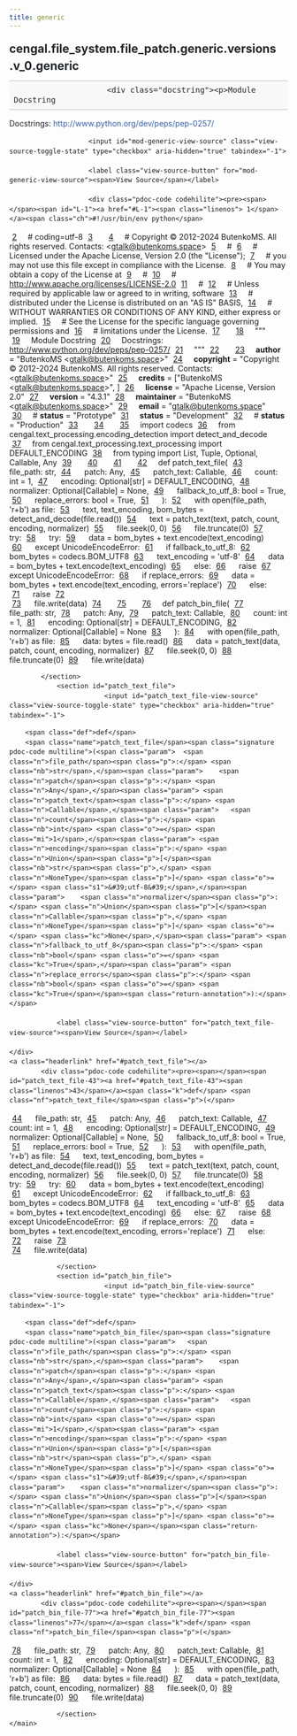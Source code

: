 ```yaml
---
title: generic
---
```


<div>
    <main class="pdoc">
            <section class="module-info">
                    <h1 class="modulename">
cengal<wbr>.file_system<wbr>.file_patch<wbr>.generic<wbr>.versions<wbr>.v_0<wbr>.generic    </h1>

                        <div class="docstring"><p>Module Docstring
Docstrings: <a href="http://www.python.org/dev/peps/pep-0257/">http://www.python.org/dev/peps/pep-0257/</a></p>
</div>

                        <input id="mod-generic-view-source" class="view-source-toggle-state" type="checkbox" aria-hidden="true" tabindex="-1">

                        <label class="view-source-button" for="mod-generic-view-source"><span>View Source</span></label>

                        <div class="pdoc-code codehilite"><pre><span></span><span id="L-1"><a href="#L-1"><span class="linenos"> 1</span></a><span class="ch">#!/usr/bin/env python</span>
</span><span id="L-2"><a href="#L-2"><span class="linenos"> 2</span></a><span class="c1"># coding=utf-8</span>
</span><span id="L-3"><a href="#L-3"><span class="linenos"> 3</span></a>
</span><span id="L-4"><a href="#L-4"><span class="linenos"> 4</span></a><span class="c1"># Copyright © 2012-2024 ButenkoMS. All rights reserved. Contacts: &lt;gtalk@butenkoms.space&gt;</span>
</span><span id="L-5"><a href="#L-5"><span class="linenos"> 5</span></a><span class="c1"># </span>
</span><span id="L-6"><a href="#L-6"><span class="linenos"> 6</span></a><span class="c1"># Licensed under the Apache License, Version 2.0 (the &quot;License&quot;);</span>
</span><span id="L-7"><a href="#L-7"><span class="linenos"> 7</span></a><span class="c1"># you may not use this file except in compliance with the License.</span>
</span><span id="L-8"><a href="#L-8"><span class="linenos"> 8</span></a><span class="c1"># You may obtain a copy of the License at</span>
</span><span id="L-9"><a href="#L-9"><span class="linenos"> 9</span></a><span class="c1"># </span>
</span><span id="L-10"><a href="#L-10"><span class="linenos">10</span></a><span class="c1">#     http://www.apache.org/licenses/LICENSE-2.0</span>
</span><span id="L-11"><a href="#L-11"><span class="linenos">11</span></a><span class="c1"># </span>
</span><span id="L-12"><a href="#L-12"><span class="linenos">12</span></a><span class="c1"># Unless required by applicable law or agreed to in writing, software</span>
</span><span id="L-13"><a href="#L-13"><span class="linenos">13</span></a><span class="c1"># distributed under the License is distributed on an &quot;AS IS&quot; BASIS,</span>
</span><span id="L-14"><a href="#L-14"><span class="linenos">14</span></a><span class="c1"># WITHOUT WARRANTIES OR CONDITIONS OF ANY KIND, either express or implied.</span>
</span><span id="L-15"><a href="#L-15"><span class="linenos">15</span></a><span class="c1"># See the License for the specific language governing permissions and</span>
</span><span id="L-16"><a href="#L-16"><span class="linenos">16</span></a><span class="c1"># limitations under the License.</span>
</span><span id="L-17"><a href="#L-17"><span class="linenos">17</span></a>
</span><span id="L-18"><a href="#L-18"><span class="linenos">18</span></a><span class="sd">&quot;&quot;&quot;</span>
</span><span id="L-19"><a href="#L-19"><span class="linenos">19</span></a><span class="sd">Module Docstring</span>
</span><span id="L-20"><a href="#L-20"><span class="linenos">20</span></a><span class="sd">Docstrings: http://www.python.org/dev/peps/pep-0257/</span>
</span><span id="L-21"><a href="#L-21"><span class="linenos">21</span></a><span class="sd">&quot;&quot;&quot;</span>
</span><span id="L-22"><a href="#L-22"><span class="linenos">22</span></a>
</span><span id="L-23"><a href="#L-23"><span class="linenos">23</span></a><span class="n">__author__</span> <span class="o">=</span> <span class="s2">&quot;ButenkoMS &lt;gtalk@butenkoms.space&gt;&quot;</span>
</span><span id="L-24"><a href="#L-24"><span class="linenos">24</span></a><span class="n">__copyright__</span> <span class="o">=</span> <span class="s2">&quot;Copyright © 2012-2024 ButenkoMS. All rights reserved. Contacts: &lt;gtalk@butenkoms.space&gt;&quot;</span>
</span><span id="L-25"><a href="#L-25"><span class="linenos">25</span></a><span class="n">__credits__</span> <span class="o">=</span> <span class="p">[</span><span class="s2">&quot;ButenkoMS &lt;gtalk@butenkoms.space&gt;&quot;</span><span class="p">,</span> <span class="p">]</span>
</span><span id="L-26"><a href="#L-26"><span class="linenos">26</span></a><span class="n">__license__</span> <span class="o">=</span> <span class="s2">&quot;Apache License, Version 2.0&quot;</span>
</span><span id="L-27"><a href="#L-27"><span class="linenos">27</span></a><span class="n">__version__</span> <span class="o">=</span> <span class="s2">&quot;4.3.1&quot;</span>
</span><span id="L-28"><a href="#L-28"><span class="linenos">28</span></a><span class="n">__maintainer__</span> <span class="o">=</span> <span class="s2">&quot;ButenkoMS &lt;gtalk@butenkoms.space&gt;&quot;</span>
</span><span id="L-29"><a href="#L-29"><span class="linenos">29</span></a><span class="n">__email__</span> <span class="o">=</span> <span class="s2">&quot;gtalk@butenkoms.space&quot;</span>
</span><span id="L-30"><a href="#L-30"><span class="linenos">30</span></a><span class="c1"># __status__ = &quot;Prototype&quot;</span>
</span><span id="L-31"><a href="#L-31"><span class="linenos">31</span></a><span class="n">__status__</span> <span class="o">=</span> <span class="s2">&quot;Development&quot;</span>
</span><span id="L-32"><a href="#L-32"><span class="linenos">32</span></a><span class="c1"># __status__ = &quot;Production&quot;</span>
</span><span id="L-33"><a href="#L-33"><span class="linenos">33</span></a>
</span><span id="L-34"><a href="#L-34"><span class="linenos">34</span></a>
</span><span id="L-35"><a href="#L-35"><span class="linenos">35</span></a><span class="kn">import</span> <span class="nn">codecs</span>
</span><span id="L-36"><a href="#L-36"><span class="linenos">36</span></a><span class="kn">from</span> <span class="nn">cengal.text_processing.encoding_detection</span> <span class="kn">import</span> <span class="n">detect_and_decode</span>
</span><span id="L-37"><a href="#L-37"><span class="linenos">37</span></a><span class="kn">from</span> <span class="nn">cengal.text_processing.text_processing</span> <span class="kn">import</span> <span class="n">DEFAULT_ENCODING</span>
</span><span id="L-38"><a href="#L-38"><span class="linenos">38</span></a><span class="kn">from</span> <span class="nn">typing</span> <span class="kn">import</span> <span class="n">List</span><span class="p">,</span> <span class="n">Tuple</span><span class="p">,</span> <span class="n">Optional</span><span class="p">,</span> <span class="n">Callable</span><span class="p">,</span> <span class="n">Any</span>
</span><span id="L-39"><a href="#L-39"><span class="linenos">39</span></a>
</span><span id="L-40"><a href="#L-40"><span class="linenos">40</span></a>
</span><span id="L-41"><a href="#L-41"><span class="linenos">41</span></a>
</span><span id="L-42"><a href="#L-42"><span class="linenos">42</span></a><span class="k">def</span> <span class="nf">patch_text_file</span><span class="p">(</span>
</span><span id="L-43"><a href="#L-43"><span class="linenos">43</span></a>        <span class="n">file_path</span><span class="p">:</span> <span class="nb">str</span><span class="p">,</span> 
</span><span id="L-44"><a href="#L-44"><span class="linenos">44</span></a>        <span class="n">patch</span><span class="p">:</span> <span class="n">Any</span><span class="p">,</span> 
</span><span id="L-45"><a href="#L-45"><span class="linenos">45</span></a>        <span class="n">patch_text</span><span class="p">:</span> <span class="n">Callable</span><span class="p">,</span> 
</span><span id="L-46"><a href="#L-46"><span class="linenos">46</span></a>        <span class="n">count</span><span class="p">:</span> <span class="nb">int</span> <span class="o">=</span> <span class="mi">1</span><span class="p">,</span> 
</span><span id="L-47"><a href="#L-47"><span class="linenos">47</span></a>        <span class="n">encoding</span><span class="p">:</span> <span class="n">Optional</span><span class="p">[</span><span class="nb">str</span><span class="p">]</span> <span class="o">=</span> <span class="n">DEFAULT_ENCODING</span><span class="p">,</span> 
</span><span id="L-48"><a href="#L-48"><span class="linenos">48</span></a>        <span class="n">normalizer</span><span class="p">:</span> <span class="n">Optional</span><span class="p">[</span><span class="n">Callable</span><span class="p">]</span> <span class="o">=</span> <span class="kc">None</span><span class="p">,</span>
</span><span id="L-49"><a href="#L-49"><span class="linenos">49</span></a>        <span class="n">fallback_to_utf_8</span><span class="p">:</span> <span class="nb">bool</span> <span class="o">=</span> <span class="kc">True</span><span class="p">,</span>
</span><span id="L-50"><a href="#L-50"><span class="linenos">50</span></a>        <span class="n">replace_errors</span><span class="p">:</span> <span class="nb">bool</span> <span class="o">=</span> <span class="kc">True</span><span class="p">,</span>
</span><span id="L-51"><a href="#L-51"><span class="linenos">51</span></a>        <span class="p">):</span>
</span><span id="L-52"><a href="#L-52"><span class="linenos">52</span></a>    <span class="k">with</span> <span class="nb">open</span><span class="p">(</span><span class="n">file_path</span><span class="p">,</span> <span class="s1">&#39;r+b&#39;</span><span class="p">)</span> <span class="k">as</span> <span class="n">file</span><span class="p">:</span>
</span><span id="L-53"><a href="#L-53"><span class="linenos">53</span></a>        <span class="n">text</span><span class="p">,</span> <span class="n">text_encoding</span><span class="p">,</span> <span class="n">bom_bytes</span> <span class="o">=</span> <span class="n">detect_and_decode</span><span class="p">(</span><span class="n">file</span><span class="o">.</span><span class="n">read</span><span class="p">())</span>
</span><span id="L-54"><a href="#L-54"><span class="linenos">54</span></a>        <span class="n">text</span> <span class="o">=</span> <span class="n">patch_text</span><span class="p">(</span><span class="n">text</span><span class="p">,</span> <span class="n">patch</span><span class="p">,</span> <span class="n">count</span><span class="p">,</span> <span class="n">encoding</span><span class="p">,</span> <span class="n">normalizer</span><span class="p">)</span>
</span><span id="L-55"><a href="#L-55"><span class="linenos">55</span></a>        <span class="n">file</span><span class="o">.</span><span class="n">seek</span><span class="p">(</span><span class="mi">0</span><span class="p">,</span> <span class="mi">0</span><span class="p">)</span>
</span><span id="L-56"><a href="#L-56"><span class="linenos">56</span></a>        <span class="n">file</span><span class="o">.</span><span class="n">truncate</span><span class="p">(</span><span class="mi">0</span><span class="p">)</span>
</span><span id="L-57"><a href="#L-57"><span class="linenos">57</span></a>        <span class="k">try</span><span class="p">:</span>
</span><span id="L-58"><a href="#L-58"><span class="linenos">58</span></a>            <span class="k">try</span><span class="p">:</span>
</span><span id="L-59"><a href="#L-59"><span class="linenos">59</span></a>                <span class="n">data</span> <span class="o">=</span> <span class="n">bom_bytes</span> <span class="o">+</span> <span class="n">text</span><span class="o">.</span><span class="n">encode</span><span class="p">(</span><span class="n">text_encoding</span><span class="p">)</span>
</span><span id="L-60"><a href="#L-60"><span class="linenos">60</span></a>            <span class="k">except</span> <span class="ne">UnicodeEncodeError</span><span class="p">:</span>
</span><span id="L-61"><a href="#L-61"><span class="linenos">61</span></a>                <span class="k">if</span> <span class="n">fallback_to_utf_8</span><span class="p">:</span>
</span><span id="L-62"><a href="#L-62"><span class="linenos">62</span></a>                    <span class="n">bom_bytes</span> <span class="o">=</span> <span class="n">codecs</span><span class="o">.</span><span class="n">BOM_UTF8</span>
</span><span id="L-63"><a href="#L-63"><span class="linenos">63</span></a>                    <span class="n">text_encoding</span> <span class="o">=</span> <span class="s1">&#39;utf-8&#39;</span>
</span><span id="L-64"><a href="#L-64"><span class="linenos">64</span></a>                    <span class="n">data</span> <span class="o">=</span> <span class="n">bom_bytes</span> <span class="o">+</span> <span class="n">text</span><span class="o">.</span><span class="n">encode</span><span class="p">(</span><span class="n">text_encoding</span><span class="p">)</span>
</span><span id="L-65"><a href="#L-65"><span class="linenos">65</span></a>                <span class="k">else</span><span class="p">:</span>
</span><span id="L-66"><a href="#L-66"><span class="linenos">66</span></a>                    <span class="k">raise</span>
</span><span id="L-67"><a href="#L-67"><span class="linenos">67</span></a>        <span class="k">except</span> <span class="ne">UnicodeEncodeError</span><span class="p">:</span>
</span><span id="L-68"><a href="#L-68"><span class="linenos">68</span></a>            <span class="k">if</span> <span class="n">replace_errors</span><span class="p">:</span>
</span><span id="L-69"><a href="#L-69"><span class="linenos">69</span></a>                <span class="n">data</span> <span class="o">=</span> <span class="n">bom_bytes</span> <span class="o">+</span> <span class="n">text</span><span class="o">.</span><span class="n">encode</span><span class="p">(</span><span class="n">text_encoding</span><span class="p">,</span> <span class="n">errors</span><span class="o">=</span><span class="s1">&#39;replace&#39;</span><span class="p">)</span>
</span><span id="L-70"><a href="#L-70"><span class="linenos">70</span></a>            <span class="k">else</span><span class="p">:</span>
</span><span id="L-71"><a href="#L-71"><span class="linenos">71</span></a>                <span class="k">raise</span>
</span><span id="L-72"><a href="#L-72"><span class="linenos">72</span></a>        
</span><span id="L-73"><a href="#L-73"><span class="linenos">73</span></a>        <span class="n">file</span><span class="o">.</span><span class="n">write</span><span class="p">(</span><span class="n">data</span><span class="p">)</span>
</span><span id="L-74"><a href="#L-74"><span class="linenos">74</span></a>
</span><span id="L-75"><a href="#L-75"><span class="linenos">75</span></a>
</span><span id="L-76"><a href="#L-76"><span class="linenos">76</span></a><span class="k">def</span> <span class="nf">patch_bin_file</span><span class="p">(</span>
</span><span id="L-77"><a href="#L-77"><span class="linenos">77</span></a>        <span class="n">file_path</span><span class="p">:</span> <span class="nb">str</span><span class="p">,</span> 
</span><span id="L-78"><a href="#L-78"><span class="linenos">78</span></a>        <span class="n">patch</span><span class="p">:</span> <span class="n">Any</span><span class="p">,</span> 
</span><span id="L-79"><a href="#L-79"><span class="linenos">79</span></a>        <span class="n">patch_text</span><span class="p">:</span> <span class="n">Callable</span><span class="p">,</span> 
</span><span id="L-80"><a href="#L-80"><span class="linenos">80</span></a>        <span class="n">count</span><span class="p">:</span> <span class="nb">int</span> <span class="o">=</span> <span class="mi">1</span><span class="p">,</span> 
</span><span id="L-81"><a href="#L-81"><span class="linenos">81</span></a>        <span class="n">encoding</span><span class="p">:</span> <span class="n">Optional</span><span class="p">[</span><span class="nb">str</span><span class="p">]</span> <span class="o">=</span> <span class="n">DEFAULT_ENCODING</span><span class="p">,</span> 
</span><span id="L-82"><a href="#L-82"><span class="linenos">82</span></a>        <span class="n">normalizer</span><span class="p">:</span> <span class="n">Optional</span><span class="p">[</span><span class="n">Callable</span><span class="p">]</span> <span class="o">=</span> <span class="kc">None</span>
</span><span id="L-83"><a href="#L-83"><span class="linenos">83</span></a>        <span class="p">):</span>
</span><span id="L-84"><a href="#L-84"><span class="linenos">84</span></a>    <span class="k">with</span> <span class="nb">open</span><span class="p">(</span><span class="n">file_path</span><span class="p">,</span> <span class="s1">&#39;r+b&#39;</span><span class="p">)</span> <span class="k">as</span> <span class="n">file</span><span class="p">:</span>
</span><span id="L-85"><a href="#L-85"><span class="linenos">85</span></a>        <span class="n">data</span><span class="p">:</span> <span class="nb">bytes</span> <span class="o">=</span> <span class="n">file</span><span class="o">.</span><span class="n">read</span><span class="p">()</span>
</span><span id="L-86"><a href="#L-86"><span class="linenos">86</span></a>        <span class="n">data</span> <span class="o">=</span> <span class="n">patch_text</span><span class="p">(</span><span class="n">data</span><span class="p">,</span> <span class="n">patch</span><span class="p">,</span> <span class="n">count</span><span class="p">,</span> <span class="n">encoding</span><span class="p">,</span> <span class="n">normalizer</span><span class="p">)</span>
</span><span id="L-87"><a href="#L-87"><span class="linenos">87</span></a>        <span class="n">file</span><span class="o">.</span><span class="n">seek</span><span class="p">(</span><span class="mi">0</span><span class="p">,</span> <span class="mi">0</span><span class="p">)</span>
</span><span id="L-88"><a href="#L-88"><span class="linenos">88</span></a>        <span class="n">file</span><span class="o">.</span><span class="n">truncate</span><span class="p">(</span><span class="mi">0</span><span class="p">)</span>
</span><span id="L-89"><a href="#L-89"><span class="linenos">89</span></a>        <span class="n">file</span><span class="o">.</span><span class="n">write</span><span class="p">(</span><span class="n">data</span><span class="p">)</span>
</span></pre></div>


            </section>
                <section id="patch_text_file">
                            <input id="patch_text_file-view-source" class="view-source-toggle-state" type="checkbox" aria-hidden="true" tabindex="-1">
<div class="attr function">
            
        <span class="def">def</span>
        <span class="name">patch_text_file</span><span class="signature pdoc-code multiline">(<span class="param">	<span class="n">file_path</span><span class="p">:</span> <span class="nb">str</span>,</span><span class="param">	<span class="n">patch</span><span class="p">:</span> <span class="n">Any</span>,</span><span class="param">	<span class="n">patch_text</span><span class="p">:</span> <span class="n">Callable</span>,</span><span class="param">	<span class="n">count</span><span class="p">:</span> <span class="nb">int</span> <span class="o">=</span> <span class="mi">1</span>,</span><span class="param">	<span class="n">encoding</span><span class="p">:</span> <span class="n">Union</span><span class="p">[</span><span class="nb">str</span><span class="p">,</span> <span class="n">NoneType</span><span class="p">]</span> <span class="o">=</span> <span class="s1">&#39;utf-8&#39;</span>,</span><span class="param">	<span class="n">normalizer</span><span class="p">:</span> <span class="n">Union</span><span class="p">[</span><span class="n">Callable</span><span class="p">,</span> <span class="n">NoneType</span><span class="p">]</span> <span class="o">=</span> <span class="kc">None</span>,</span><span class="param">	<span class="n">fallback_to_utf_8</span><span class="p">:</span> <span class="nb">bool</span> <span class="o">=</span> <span class="kc">True</span>,</span><span class="param">	<span class="n">replace_errors</span><span class="p">:</span> <span class="nb">bool</span> <span class="o">=</span> <span class="kc">True</span></span><span class="return-annotation">):</span></span>

                <label class="view-source-button" for="patch_text_file-view-source"><span>View Source</span></label>

    </div>
    <a class="headerlink" href="#patch_text_file"></a>
            <div class="pdoc-code codehilite"><pre><span></span><span id="patch_text_file-43"><a href="#patch_text_file-43"><span class="linenos">43</span></a><span class="k">def</span> <span class="nf">patch_text_file</span><span class="p">(</span>
</span><span id="patch_text_file-44"><a href="#patch_text_file-44"><span class="linenos">44</span></a>        <span class="n">file_path</span><span class="p">:</span> <span class="nb">str</span><span class="p">,</span> 
</span><span id="patch_text_file-45"><a href="#patch_text_file-45"><span class="linenos">45</span></a>        <span class="n">patch</span><span class="p">:</span> <span class="n">Any</span><span class="p">,</span> 
</span><span id="patch_text_file-46"><a href="#patch_text_file-46"><span class="linenos">46</span></a>        <span class="n">patch_text</span><span class="p">:</span> <span class="n">Callable</span><span class="p">,</span> 
</span><span id="patch_text_file-47"><a href="#patch_text_file-47"><span class="linenos">47</span></a>        <span class="n">count</span><span class="p">:</span> <span class="nb">int</span> <span class="o">=</span> <span class="mi">1</span><span class="p">,</span> 
</span><span id="patch_text_file-48"><a href="#patch_text_file-48"><span class="linenos">48</span></a>        <span class="n">encoding</span><span class="p">:</span> <span class="n">Optional</span><span class="p">[</span><span class="nb">str</span><span class="p">]</span> <span class="o">=</span> <span class="n">DEFAULT_ENCODING</span><span class="p">,</span> 
</span><span id="patch_text_file-49"><a href="#patch_text_file-49"><span class="linenos">49</span></a>        <span class="n">normalizer</span><span class="p">:</span> <span class="n">Optional</span><span class="p">[</span><span class="n">Callable</span><span class="p">]</span> <span class="o">=</span> <span class="kc">None</span><span class="p">,</span>
</span><span id="patch_text_file-50"><a href="#patch_text_file-50"><span class="linenos">50</span></a>        <span class="n">fallback_to_utf_8</span><span class="p">:</span> <span class="nb">bool</span> <span class="o">=</span> <span class="kc">True</span><span class="p">,</span>
</span><span id="patch_text_file-51"><a href="#patch_text_file-51"><span class="linenos">51</span></a>        <span class="n">replace_errors</span><span class="p">:</span> <span class="nb">bool</span> <span class="o">=</span> <span class="kc">True</span><span class="p">,</span>
</span><span id="patch_text_file-52"><a href="#patch_text_file-52"><span class="linenos">52</span></a>        <span class="p">):</span>
</span><span id="patch_text_file-53"><a href="#patch_text_file-53"><span class="linenos">53</span></a>    <span class="k">with</span> <span class="nb">open</span><span class="p">(</span><span class="n">file_path</span><span class="p">,</span> <span class="s1">&#39;r+b&#39;</span><span class="p">)</span> <span class="k">as</span> <span class="n">file</span><span class="p">:</span>
</span><span id="patch_text_file-54"><a href="#patch_text_file-54"><span class="linenos">54</span></a>        <span class="n">text</span><span class="p">,</span> <span class="n">text_encoding</span><span class="p">,</span> <span class="n">bom_bytes</span> <span class="o">=</span> <span class="n">detect_and_decode</span><span class="p">(</span><span class="n">file</span><span class="o">.</span><span class="n">read</span><span class="p">())</span>
</span><span id="patch_text_file-55"><a href="#patch_text_file-55"><span class="linenos">55</span></a>        <span class="n">text</span> <span class="o">=</span> <span class="n">patch_text</span><span class="p">(</span><span class="n">text</span><span class="p">,</span> <span class="n">patch</span><span class="p">,</span> <span class="n">count</span><span class="p">,</span> <span class="n">encoding</span><span class="p">,</span> <span class="n">normalizer</span><span class="p">)</span>
</span><span id="patch_text_file-56"><a href="#patch_text_file-56"><span class="linenos">56</span></a>        <span class="n">file</span><span class="o">.</span><span class="n">seek</span><span class="p">(</span><span class="mi">0</span><span class="p">,</span> <span class="mi">0</span><span class="p">)</span>
</span><span id="patch_text_file-57"><a href="#patch_text_file-57"><span class="linenos">57</span></a>        <span class="n">file</span><span class="o">.</span><span class="n">truncate</span><span class="p">(</span><span class="mi">0</span><span class="p">)</span>
</span><span id="patch_text_file-58"><a href="#patch_text_file-58"><span class="linenos">58</span></a>        <span class="k">try</span><span class="p">:</span>
</span><span id="patch_text_file-59"><a href="#patch_text_file-59"><span class="linenos">59</span></a>            <span class="k">try</span><span class="p">:</span>
</span><span id="patch_text_file-60"><a href="#patch_text_file-60"><span class="linenos">60</span></a>                <span class="n">data</span> <span class="o">=</span> <span class="n">bom_bytes</span> <span class="o">+</span> <span class="n">text</span><span class="o">.</span><span class="n">encode</span><span class="p">(</span><span class="n">text_encoding</span><span class="p">)</span>
</span><span id="patch_text_file-61"><a href="#patch_text_file-61"><span class="linenos">61</span></a>            <span class="k">except</span> <span class="ne">UnicodeEncodeError</span><span class="p">:</span>
</span><span id="patch_text_file-62"><a href="#patch_text_file-62"><span class="linenos">62</span></a>                <span class="k">if</span> <span class="n">fallback_to_utf_8</span><span class="p">:</span>
</span><span id="patch_text_file-63"><a href="#patch_text_file-63"><span class="linenos">63</span></a>                    <span class="n">bom_bytes</span> <span class="o">=</span> <span class="n">codecs</span><span class="o">.</span><span class="n">BOM_UTF8</span>
</span><span id="patch_text_file-64"><a href="#patch_text_file-64"><span class="linenos">64</span></a>                    <span class="n">text_encoding</span> <span class="o">=</span> <span class="s1">&#39;utf-8&#39;</span>
</span><span id="patch_text_file-65"><a href="#patch_text_file-65"><span class="linenos">65</span></a>                    <span class="n">data</span> <span class="o">=</span> <span class="n">bom_bytes</span> <span class="o">+</span> <span class="n">text</span><span class="o">.</span><span class="n">encode</span><span class="p">(</span><span class="n">text_encoding</span><span class="p">)</span>
</span><span id="patch_text_file-66"><a href="#patch_text_file-66"><span class="linenos">66</span></a>                <span class="k">else</span><span class="p">:</span>
</span><span id="patch_text_file-67"><a href="#patch_text_file-67"><span class="linenos">67</span></a>                    <span class="k">raise</span>
</span><span id="patch_text_file-68"><a href="#patch_text_file-68"><span class="linenos">68</span></a>        <span class="k">except</span> <span class="ne">UnicodeEncodeError</span><span class="p">:</span>
</span><span id="patch_text_file-69"><a href="#patch_text_file-69"><span class="linenos">69</span></a>            <span class="k">if</span> <span class="n">replace_errors</span><span class="p">:</span>
</span><span id="patch_text_file-70"><a href="#patch_text_file-70"><span class="linenos">70</span></a>                <span class="n">data</span> <span class="o">=</span> <span class="n">bom_bytes</span> <span class="o">+</span> <span class="n">text</span><span class="o">.</span><span class="n">encode</span><span class="p">(</span><span class="n">text_encoding</span><span class="p">,</span> <span class="n">errors</span><span class="o">=</span><span class="s1">&#39;replace&#39;</span><span class="p">)</span>
</span><span id="patch_text_file-71"><a href="#patch_text_file-71"><span class="linenos">71</span></a>            <span class="k">else</span><span class="p">:</span>
</span><span id="patch_text_file-72"><a href="#patch_text_file-72"><span class="linenos">72</span></a>                <span class="k">raise</span>
</span><span id="patch_text_file-73"><a href="#patch_text_file-73"><span class="linenos">73</span></a>        
</span><span id="patch_text_file-74"><a href="#patch_text_file-74"><span class="linenos">74</span></a>        <span class="n">file</span><span class="o">.</span><span class="n">write</span><span class="p">(</span><span class="n">data</span><span class="p">)</span>
</span></pre></div>


    

                </section>
                <section id="patch_bin_file">
                            <input id="patch_bin_file-view-source" class="view-source-toggle-state" type="checkbox" aria-hidden="true" tabindex="-1">
<div class="attr function">
            
        <span class="def">def</span>
        <span class="name">patch_bin_file</span><span class="signature pdoc-code multiline">(<span class="param">	<span class="n">file_path</span><span class="p">:</span> <span class="nb">str</span>,</span><span class="param">	<span class="n">patch</span><span class="p">:</span> <span class="n">Any</span>,</span><span class="param">	<span class="n">patch_text</span><span class="p">:</span> <span class="n">Callable</span>,</span><span class="param">	<span class="n">count</span><span class="p">:</span> <span class="nb">int</span> <span class="o">=</span> <span class="mi">1</span>,</span><span class="param">	<span class="n">encoding</span><span class="p">:</span> <span class="n">Union</span><span class="p">[</span><span class="nb">str</span><span class="p">,</span> <span class="n">NoneType</span><span class="p">]</span> <span class="o">=</span> <span class="s1">&#39;utf-8&#39;</span>,</span><span class="param">	<span class="n">normalizer</span><span class="p">:</span> <span class="n">Union</span><span class="p">[</span><span class="n">Callable</span><span class="p">,</span> <span class="n">NoneType</span><span class="p">]</span> <span class="o">=</span> <span class="kc">None</span></span><span class="return-annotation">):</span></span>

                <label class="view-source-button" for="patch_bin_file-view-source"><span>View Source</span></label>

    </div>
    <a class="headerlink" href="#patch_bin_file"></a>
            <div class="pdoc-code codehilite"><pre><span></span><span id="patch_bin_file-77"><a href="#patch_bin_file-77"><span class="linenos">77</span></a><span class="k">def</span> <span class="nf">patch_bin_file</span><span class="p">(</span>
</span><span id="patch_bin_file-78"><a href="#patch_bin_file-78"><span class="linenos">78</span></a>        <span class="n">file_path</span><span class="p">:</span> <span class="nb">str</span><span class="p">,</span> 
</span><span id="patch_bin_file-79"><a href="#patch_bin_file-79"><span class="linenos">79</span></a>        <span class="n">patch</span><span class="p">:</span> <span class="n">Any</span><span class="p">,</span> 
</span><span id="patch_bin_file-80"><a href="#patch_bin_file-80"><span class="linenos">80</span></a>        <span class="n">patch_text</span><span class="p">:</span> <span class="n">Callable</span><span class="p">,</span> 
</span><span id="patch_bin_file-81"><a href="#patch_bin_file-81"><span class="linenos">81</span></a>        <span class="n">count</span><span class="p">:</span> <span class="nb">int</span> <span class="o">=</span> <span class="mi">1</span><span class="p">,</span> 
</span><span id="patch_bin_file-82"><a href="#patch_bin_file-82"><span class="linenos">82</span></a>        <span class="n">encoding</span><span class="p">:</span> <span class="n">Optional</span><span class="p">[</span><span class="nb">str</span><span class="p">]</span> <span class="o">=</span> <span class="n">DEFAULT_ENCODING</span><span class="p">,</span> 
</span><span id="patch_bin_file-83"><a href="#patch_bin_file-83"><span class="linenos">83</span></a>        <span class="n">normalizer</span><span class="p">:</span> <span class="n">Optional</span><span class="p">[</span><span class="n">Callable</span><span class="p">]</span> <span class="o">=</span> <span class="kc">None</span>
</span><span id="patch_bin_file-84"><a href="#patch_bin_file-84"><span class="linenos">84</span></a>        <span class="p">):</span>
</span><span id="patch_bin_file-85"><a href="#patch_bin_file-85"><span class="linenos">85</span></a>    <span class="k">with</span> <span class="nb">open</span><span class="p">(</span><span class="n">file_path</span><span class="p">,</span> <span class="s1">&#39;r+b&#39;</span><span class="p">)</span> <span class="k">as</span> <span class="n">file</span><span class="p">:</span>
</span><span id="patch_bin_file-86"><a href="#patch_bin_file-86"><span class="linenos">86</span></a>        <span class="n">data</span><span class="p">:</span> <span class="nb">bytes</span> <span class="o">=</span> <span class="n">file</span><span class="o">.</span><span class="n">read</span><span class="p">()</span>
</span><span id="patch_bin_file-87"><a href="#patch_bin_file-87"><span class="linenos">87</span></a>        <span class="n">data</span> <span class="o">=</span> <span class="n">patch_text</span><span class="p">(</span><span class="n">data</span><span class="p">,</span> <span class="n">patch</span><span class="p">,</span> <span class="n">count</span><span class="p">,</span> <span class="n">encoding</span><span class="p">,</span> <span class="n">normalizer</span><span class="p">)</span>
</span><span id="patch_bin_file-88"><a href="#patch_bin_file-88"><span class="linenos">88</span></a>        <span class="n">file</span><span class="o">.</span><span class="n">seek</span><span class="p">(</span><span class="mi">0</span><span class="p">,</span> <span class="mi">0</span><span class="p">)</span>
</span><span id="patch_bin_file-89"><a href="#patch_bin_file-89"><span class="linenos">89</span></a>        <span class="n">file</span><span class="o">.</span><span class="n">truncate</span><span class="p">(</span><span class="mi">0</span><span class="p">)</span>
</span><span id="patch_bin_file-90"><a href="#patch_bin_file-90"><span class="linenos">90</span></a>        <span class="n">file</span><span class="o">.</span><span class="n">write</span><span class="p">(</span><span class="n">data</span><span class="p">)</span>
</span></pre></div>


    

                </section>
    </main>


<style>pre{line-height:125%;}span.linenos{color:inherit; background-color:transparent; padding-left:5px; padding-right:20px;}.pdoc-code .hll{background-color:#ffffcc}.pdoc-code{background:#f8f8f8;}.pdoc-code .c{color:#3D7B7B; font-style:italic}.pdoc-code .err{border:1px solid #FF0000}.pdoc-code .k{color:#008000; font-weight:bold}.pdoc-code .o{color:#666666}.pdoc-code .ch{color:#3D7B7B; font-style:italic}.pdoc-code .cm{color:#3D7B7B; font-style:italic}.pdoc-code .cp{color:#9C6500}.pdoc-code .cpf{color:#3D7B7B; font-style:italic}.pdoc-code .c1{color:#3D7B7B; font-style:italic}.pdoc-code .cs{color:#3D7B7B; font-style:italic}.pdoc-code .gd{color:#A00000}.pdoc-code .ge{font-style:italic}.pdoc-code .gr{color:#E40000}.pdoc-code .gh{color:#000080; font-weight:bold}.pdoc-code .gi{color:#008400}.pdoc-code .go{color:#717171}.pdoc-code .gp{color:#000080; font-weight:bold}.pdoc-code .gs{font-weight:bold}.pdoc-code .gu{color:#800080; font-weight:bold}.pdoc-code .gt{color:#0044DD}.pdoc-code .kc{color:#008000; font-weight:bold}.pdoc-code .kd{color:#008000; font-weight:bold}.pdoc-code .kn{color:#008000; font-weight:bold}.pdoc-code .kp{color:#008000}.pdoc-code .kr{color:#008000; font-weight:bold}.pdoc-code .kt{color:#B00040}.pdoc-code .m{color:#666666}.pdoc-code .s{color:#BA2121}.pdoc-code .na{color:#687822}.pdoc-code .nb{color:#008000}.pdoc-code .nc{color:#0000FF; font-weight:bold}.pdoc-code .no{color:#880000}.pdoc-code .nd{color:#AA22FF}.pdoc-code .ni{color:#717171; font-weight:bold}.pdoc-code .ne{color:#CB3F38; font-weight:bold}.pdoc-code .nf{color:#0000FF}.pdoc-code .nl{color:#767600}.pdoc-code .nn{color:#0000FF; font-weight:bold}.pdoc-code .nt{color:#008000; font-weight:bold}.pdoc-code .nv{color:#19177C}.pdoc-code .ow{color:#AA22FF; font-weight:bold}.pdoc-code .w{color:#bbbbbb}.pdoc-code .mb{color:#666666}.pdoc-code .mf{color:#666666}.pdoc-code .mh{color:#666666}.pdoc-code .mi{color:#666666}.pdoc-code .mo{color:#666666}.pdoc-code .sa{color:#BA2121}.pdoc-code .sb{color:#BA2121}.pdoc-code .sc{color:#BA2121}.pdoc-code .dl{color:#BA2121}.pdoc-code .sd{color:#BA2121; font-style:italic}.pdoc-code .s2{color:#BA2121}.pdoc-code .se{color:#AA5D1F; font-weight:bold}.pdoc-code .sh{color:#BA2121}.pdoc-code .si{color:#A45A77; font-weight:bold}.pdoc-code .sx{color:#008000}.pdoc-code .sr{color:#A45A77}.pdoc-code .s1{color:#BA2121}.pdoc-code .ss{color:#19177C}.pdoc-code .bp{color:#008000}.pdoc-code .fm{color:#0000FF}.pdoc-code .vc{color:#19177C}.pdoc-code .vg{color:#19177C}.pdoc-code .vi{color:#19177C}.pdoc-code .vm{color:#19177C}.pdoc-code .il{color:#666666}</style>
<style>:root{--pdoc-background:#fff;}.pdoc{--text:#212529;--muted:#6c757d;--link:#3660a5;--link-hover:#1659c5;--code:#f8f8f8;--active:#fff598;--accent:#eee;--accent2:#c1c1c1;--nav-hover:rgba(255, 255, 255, 0.5);--name:#0066BB;--def:#008800;--annotation:#007020;}</style>
<style>.pdoc{color:var(--text);box-sizing:border-box;line-height:1.5;background:none;}.pdoc .pdoc-button{cursor:pointer;display:inline-block;border:solid black 1px;border-radius:2px;font-size:.75rem;padding:calc(0.5em - 1px) 1em;transition:100ms all;}.pdoc .pdoc-alert{padding:1rem 1rem 1rem calc(1.5rem + 24px);border:1px solid transparent;border-radius:.25rem;background-repeat:no-repeat;background-position:1rem center;margin-bottom:1rem;}.pdoc .pdoc-alert > *:last-child{margin-bottom:0;}.pdoc .pdoc-alert-note {color:#084298;background-color:#cfe2ff;border-color:#b6d4fe;background-image:url("data:image/svg+xml,%3Csvg%20xmlns%3D%22http%3A//www.w3.org/2000/svg%22%20width%3D%2224%22%20height%3D%2224%22%20fill%3D%22%23084298%22%20viewBox%3D%220%200%2016%2016%22%3E%3Cpath%20d%3D%22M8%2016A8%208%200%201%200%208%200a8%208%200%200%200%200%2016zm.93-9.412-1%204.705c-.07.34.029.533.304.533.194%200%20.487-.07.686-.246l-.088.416c-.287.346-.92.598-1.465.598-.703%200-1.002-.422-.808-1.319l.738-3.468c.064-.293.006-.399-.287-.47l-.451-.081.082-.381%202.29-.287zM8%205.5a1%201%200%201%201%200-2%201%201%200%200%201%200%202z%22/%3E%3C/svg%3E");}.pdoc .pdoc-alert-warning{color:#664d03;background-color:#fff3cd;border-color:#ffecb5;background-image:url("data:image/svg+xml,%3Csvg%20xmlns%3D%22http%3A//www.w3.org/2000/svg%22%20width%3D%2224%22%20height%3D%2224%22%20fill%3D%22%23664d03%22%20viewBox%3D%220%200%2016%2016%22%3E%3Cpath%20d%3D%22M8.982%201.566a1.13%201.13%200%200%200-1.96%200L.165%2013.233c-.457.778.091%201.767.98%201.767h13.713c.889%200%201.438-.99.98-1.767L8.982%201.566zM8%205c.535%200%20.954.462.9.995l-.35%203.507a.552.552%200%200%201-1.1%200L7.1%205.995A.905.905%200%200%201%208%205zm.002%206a1%201%200%201%201%200%202%201%201%200%200%201%200-2z%22/%3E%3C/svg%3E");}.pdoc .pdoc-alert-danger{color:#842029;background-color:#f8d7da;border-color:#f5c2c7;background-image:url("data:image/svg+xml,%3Csvg%20xmlns%3D%22http%3A//www.w3.org/2000/svg%22%20width%3D%2224%22%20height%3D%2224%22%20fill%3D%22%23842029%22%20viewBox%3D%220%200%2016%2016%22%3E%3Cpath%20d%3D%22M5.52.359A.5.5%200%200%201%206%200h4a.5.5%200%200%201%20.474.658L8.694%206H12.5a.5.5%200%200%201%20.395.807l-7%209a.5.5%200%200%201-.873-.454L6.823%209.5H3.5a.5.5%200%200%201-.48-.641l2.5-8.5z%22/%3E%3C/svg%3E");}.pdoc .visually-hidden{position:absolute !important;width:1px !important;height:1px !important;padding:0 !important;margin:-1px !important;overflow:hidden !important;clip:rect(0, 0, 0, 0) !important;white-space:nowrap !important;border:0 !important;}.pdoc h1, .pdoc h2, .pdoc h3{font-weight:300;margin:.3em 0;padding:.2em 0;}.pdoc > section:not(.module-info) h1{font-size:1.5rem;font-weight:500;}.pdoc > section:not(.module-info) h2{font-size:1.4rem;font-weight:500;}.pdoc > section:not(.module-info) h3{font-size:1.3rem;font-weight:500;}.pdoc > section:not(.module-info) h4{font-size:1.2rem;}.pdoc > section:not(.module-info) h5{font-size:1.1rem;}.pdoc a{text-decoration:none;color:var(--link);}.pdoc a:hover{color:var(--link-hover);}.pdoc blockquote{margin-left:2rem;}.pdoc pre{border-top:1px solid var(--accent2);border-bottom:1px solid var(--accent2);margin-top:0;margin-bottom:1em;padding:.5rem 0 .5rem .5rem;overflow-x:auto;background-color:var(--code);}.pdoc code{color:var(--text);padding:.2em .4em;margin:0;font-size:85%;background-color:var(--accent);border-radius:6px;}.pdoc a > code{color:inherit;}.pdoc pre > code{display:inline-block;font-size:inherit;background:none;border:none;padding:0;}.pdoc > section:not(.module-info){margin-bottom:1.5rem;}.pdoc .modulename{margin-top:0;font-weight:bold;}.pdoc .modulename a{color:var(--link);transition:100ms all;}.pdoc .git-button{float:right;border:solid var(--link) 1px;}.pdoc .git-button:hover{background-color:var(--link);color:var(--pdoc-background);}.view-source-toggle-state,.view-source-toggle-state ~ .pdoc-code{display:none;}.view-source-toggle-state:checked ~ .pdoc-code{display:block;}.view-source-button{display:inline-block;float:right;font-size:.75rem;line-height:1.5rem;color:var(--muted);padding:0 .4rem 0 1.3rem;cursor:pointer;text-indent:-2px;}.view-source-button > span{visibility:hidden;}.module-info .view-source-button{float:none;display:flex;justify-content:flex-end;margin:-1.2rem .4rem -.2rem 0;}.view-source-button::before{position:absolute;content:"View Source";display:list-item;list-style-type:disclosure-closed;}.view-source-toggle-state:checked ~ .attr .view-source-button::before,.view-source-toggle-state:checked ~ .view-source-button::before{list-style-type:disclosure-open;}.pdoc .docstring{margin-bottom:1.5rem;}.pdoc section:not(.module-info) .docstring{margin-left:clamp(0rem, 5vw - 2rem, 1rem);}.pdoc .docstring .pdoc-code{margin-left:1em;margin-right:1em;}.pdoc h1:target,.pdoc h2:target,.pdoc h3:target,.pdoc h4:target,.pdoc h5:target,.pdoc h6:target,.pdoc .pdoc-code > pre > span:target{background-color:var(--active);box-shadow:-1rem 0 0 0 var(--active);}.pdoc .pdoc-code > pre > span:target{display:block;}.pdoc div:target > .attr,.pdoc section:target > .attr,.pdoc dd:target > a{background-color:var(--active);}.pdoc *{scroll-margin:2rem;}.pdoc .pdoc-code .linenos{user-select:none;}.pdoc .attr:hover{filter:contrast(0.95);}.pdoc section, .pdoc .classattr{position:relative;}.pdoc .headerlink{--width:clamp(1rem, 3vw, 2rem);position:absolute;top:0;left:calc(0rem - var(--width));transition:all 100ms ease-in-out;opacity:0;}.pdoc .headerlink::before{content:"#";display:block;text-align:center;width:var(--width);height:2.3rem;line-height:2.3rem;font-size:1.5rem;}.pdoc .attr:hover ~ .headerlink,.pdoc *:target > .headerlink,.pdoc .headerlink:hover{opacity:1;}.pdoc .attr{display:block;margin:.5rem 0 .5rem;padding:.4rem .4rem .4rem 1rem;background-color:var(--accent);overflow-x:auto;}.pdoc .classattr{margin-left:2rem;}.pdoc .name{color:var(--name);font-weight:bold;}.pdoc .def{color:var(--def);font-weight:bold;}.pdoc .signature{background-color:transparent;}.pdoc .param, .pdoc .return-annotation{white-space:pre;}.pdoc .signature.multiline .param{display:block;}.pdoc .signature.condensed .param{display:inline-block;}.pdoc .annotation{color:var(--annotation);}.pdoc .view-value-toggle-state,.pdoc .view-value-toggle-state ~ .default_value{display:none;}.pdoc .view-value-toggle-state:checked ~ .default_value{display:inherit;}.pdoc .view-value-button{font-size:.5rem;vertical-align:middle;border-style:dashed;margin-top:-0.1rem;}.pdoc .view-value-button:hover{background:white;}.pdoc .view-value-button::before{content:"show";text-align:center;width:2.2em;display:inline-block;}.pdoc .view-value-toggle-state:checked ~ .view-value-button::before{content:"hide";}.pdoc .inherited{margin-left:2rem;}.pdoc .inherited dt{font-weight:700;}.pdoc .inherited dt, .pdoc .inherited dd{display:inline;margin-left:0;margin-bottom:.5rem;}.pdoc .inherited dd:not(:last-child):after{content:", ";}.pdoc .inherited .class:before{content:"class ";}.pdoc .inherited .function a:after{content:"()";}.pdoc .search-result .docstring{overflow:auto;max-height:25vh;}.pdoc .search-result.focused > .attr{background-color:var(--active);}.pdoc .attribution{margin-top:2rem;display:block;opacity:0.5;transition:all 200ms;filter:grayscale(100%);}.pdoc .attribution:hover{opacity:1;filter:grayscale(0%);}.pdoc .attribution img{margin-left:5px;height:35px;vertical-align:middle;width:70px;transition:all 200ms;}.pdoc table{display:block;width:max-content;max-width:100%;overflow:auto;margin-bottom:1rem;}.pdoc table th{font-weight:600;}.pdoc table th, .pdoc table td{padding:6px 13px;border:1px solid var(--accent2);}</style></div>